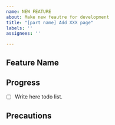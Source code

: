 ```yaml
---
name: NEW FEATURE
about: Make new feautre for development
title: "[part name] Add XXX page"
labels: ''
assignees: ''

---
```


## Feature Name

<!-- Write page name -->

## Progress

- [ ] Write here todo list.

## Precautions